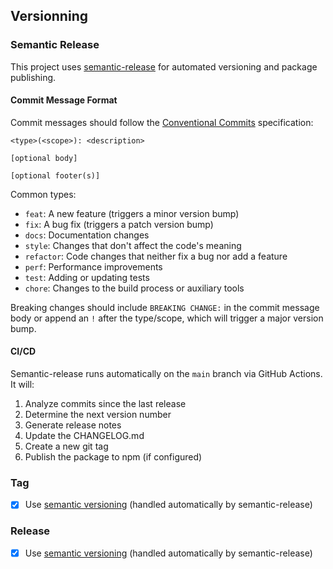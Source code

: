 ## Versionning

### Semantic Release

This project uses [semantic-release](https://github.com/semantic-release/semantic-release) for automated versioning and package publishing.

#### Commit Message Format

Commit messages should follow the [Conventional Commits](https://www.conventionalcommits.org/) specification:

```
<type>(<scope>): <description>

[optional body]

[optional footer(s)]
```

Common types:
- `feat`: A new feature (triggers a minor version bump)
- `fix`: A bug fix (triggers a patch version bump)
- `docs`: Documentation changes
- `style`: Changes that don't affect the code's meaning
- `refactor`: Code changes that neither fix a bug nor add a feature
- `perf`: Performance improvements
- `test`: Adding or updating tests
- `chore`: Changes to the build process or auxiliary tools

Breaking changes should include `BREAKING CHANGE:` in the commit message body or append an `!` after the type/scope, which will trigger a major version bump.

#### CI/CD

Semantic-release runs automatically on the `main` branch via GitHub Actions. It will:

1. Analyze commits since the last release
2. Determine the next version number
3. Generate release notes
4. Update the CHANGELOG.md
5. Create a new git tag
6. Publish the package to npm (if configured)

### Tag

- [x] Use [semantic versioning](https://semver.org/) (handled automatically by semantic-release)

### Release

- [x] Use [semantic versioning](https://semver.org/) (handled automatically by semantic-release)
